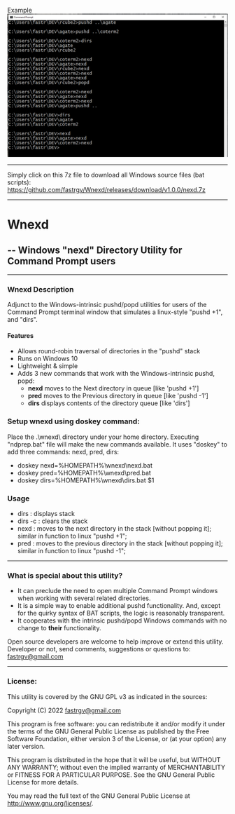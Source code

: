 Example
![screenshot](https://github.com/fastrgv/Wnexd/blob/main/eg.png)



--------------------------------------------------------------------------------------

Simply click on this 7z file to download all Windows source files (bat scripts):
https://github.com/fastrgv/Wnexd/releases/download/v1.0.0/nexd.7z

--------------------------------------------------------------------------------------

# Wnexd
## -- Windows "nexd" Directory Utility for Command Prompt users
-------------------------------------------------------------------
### Wnexd Description
Adjunct to the Windows-intrinsic pushd/popd utilities for users of the Command Prompt terminal window that simulates a linux-style "pushd +1", and "dirs".

#### Features
* Allows round-robin traversal of directories in the "pushd" stack
* Runs on Windows 10
* Lightweight & simple
* Adds 3 new commands that work with the Windows-intrinsic pushd, popd:
	* **nexd** moves to the Next directory in queue [like 'pushd +1']
	* **pred** moves to the Previous directory in queue [like 'pushd -1']
	* **dirs** displays contents of the directory queue [like 'dirs']

### Setup wnexd using doskey command:

Place the .\wnexd\\ directory under your home directory.
Executing "ndprep.bat" file will make the new commands available. It uses "doskey" to add three commands: nexd, pred, dirs:

* doskey nexd=%HOMEPATH%\wnexd\nexd.bat
* doskey pred=%HOMEPATH%\wnexd\pred.bat
* doskey dirs=%HOMEPATH%\wnexd\dirs.bat $1


### Usage
* dirs : displays stack
* dirs -c : clears the stack
* nexd : moves to the next directory in the stack [without popping it]; similar in function to linux "pushd +1"; 
* pred : moves to the previous directory in the stack [without popping it]; similar in function to linux "pushd -1"; 


-------------------------------------------------------------------
### What is special about this utility?
* It can preclude the need to open multiple Command Prompt windows when working with several related directories.
* It is a simple way to enable additional pushd functionality. And, except for the quirky syntax of BAT scripts, the logic is reasonably transparent.
* It cooperates with the intrinsic pushd/popd Windows commands with no change to **their** functionality.

Open source developers are welcome to help improve or extend this utility.
Developer or not, send comments, suggestions or questions to:
fastrgv@gmail.com



--------------------------
### License:

This utility is covered by the GNU GPL v3 as indicated in the sources:

 Copyright (C) 2022  fastrgv@gmail.com

 This program is free software: you can redistribute it and/or modify
 it under the terms of the GNU General Public License as published by
 the Free Software Foundation, either version 3 of the License, or
 (at your option) any later version.

 This program is distributed in the hope that it will be useful,
 but WITHOUT ANY WARRANTY; without even the implied warranty of
 MERCHANTABILITY or FITNESS FOR A PARTICULAR PURPOSE.  See the
 GNU General Public License for more details.

 You may read the full text of the GNU General Public License
 at <http://www.gnu.org/licenses/>.



